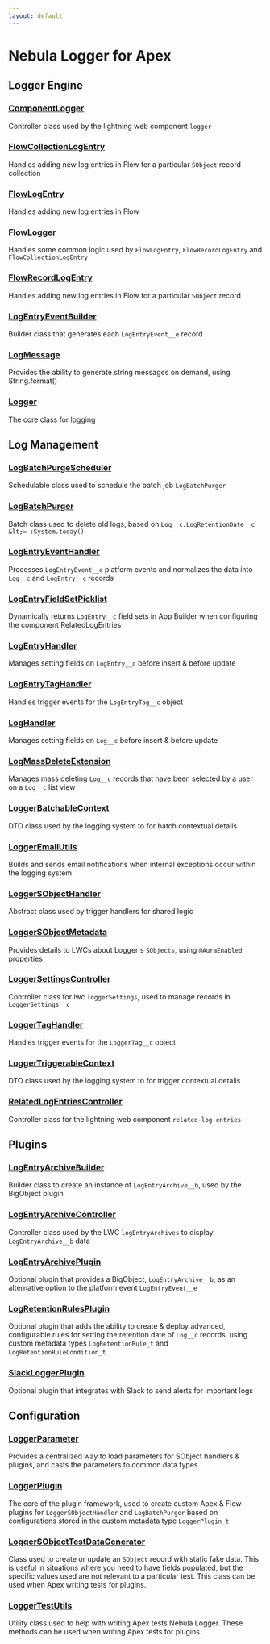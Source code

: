 ```yaml
---
layout: default
---
```


# Nebula Logger for Apex

## Logger Engine

### [ComponentLogger](logger-engine/ComponentLogger)

Controller class used by the lightning web component `logger`

### [FlowCollectionLogEntry](logger-engine/FlowCollectionLogEntry)

Handles adding new log entries in Flow for a particular `SObject` record collection

### [FlowLogEntry](logger-engine/FlowLogEntry)

Handles adding new log entries in Flow

### [FlowLogger](logger-engine/FlowLogger)

Handles some common logic used by `FlowLogEntry`, `FlowRecordLogEntry` and `FlowCollectionLogEntry`

### [FlowRecordLogEntry](logger-engine/FlowRecordLogEntry)

Handles adding new log entries in Flow for a particular `SObject` record

### [LogEntryEventBuilder](logger-engine/LogEntryEventBuilder)

Builder class that generates each `LogEntryEvent__e` record

### [LogMessage](logger-engine/LogMessage)

Provides the ability to generate string messages on demand, using String.format()

### [Logger](logger-engine/Logger)

The core class for logging

## Log Management

### [LogBatchPurgeScheduler](log-management/LogBatchPurgeScheduler)

Schedulable class used to schedule the batch job `LogBatchPurger`

### [LogBatchPurger](log-management/LogBatchPurger)

Batch class used to delete old logs, based on `Log__c.LogRetentionDate__c &lt;= :System.today()`

### [LogEntryEventHandler](log-management/LogEntryEventHandler)

Processes `LogEntryEvent__e` platform events and normalizes the data into `Log__c` and `LogEntry__c` records

### [LogEntryFieldSetPicklist](log-management/LogEntryFieldSetPicklist)

Dynamically returns `LogEntry__c` field sets in App Builder when configuring the component RelatedLogEntries

### [LogEntryHandler](log-management/LogEntryHandler)

Manages setting fields on `LogEntry__c` before insert &amp; before update

### [LogEntryTagHandler](log-management/LogEntryTagHandler)

Handles trigger events for the `LogEntryTag__c` object

### [LogHandler](log-management/LogHandler)

Manages setting fields on `Log__c` before insert &amp; before update

### [LogMassDeleteExtension](log-management/LogMassDeleteExtension)

Manages mass deleting `Log__c` records that have been selected by a user on a `Log__c` list view

### [LoggerBatchableContext](log-management/LoggerBatchableContext)

DTO class used by the logging system to for batch contextual details

### [LoggerEmailUtils](log-management/LoggerEmailUtils)

Builds and sends email notifications when internal exceptions occur within the logging system

### [LoggerSObjectHandler](log-management/LoggerSObjectHandler)

Abstract class used by trigger handlers for shared logic

### [LoggerSObjectMetadata](log-management/LoggerSObjectMetadata)

Provides details to LWCs about Logger&apos;s `SObjects`, using `@AuraEnabled` properties

### [LoggerSettingsController](log-management/LoggerSettingsController)

Controller class for lwc `loggerSettings`, used to manage records in `LoggerSettings__c`

### [LoggerTagHandler](log-management/LoggerTagHandler)

Handles trigger events for the `LoggerTag__c` object

### [LoggerTriggerableContext](log-management/LoggerTriggerableContext)

DTO class used by the logging system to for trigger contextual details

### [RelatedLogEntriesController](log-management/RelatedLogEntriesController)

Controller class for the lightning web component `related-log-entries`

## Plugins

### [LogEntryArchiveBuilder](plugins/LogEntryArchiveBuilder)

Builder class to create an instance of `LogEntryArchive__b`, used by the BigObject plugin

### [LogEntryArchiveController](plugins/LogEntryArchiveController)

Controller class used by the LWC `logEntryArchives` to display `LogEntryArchive__b` data

### [LogEntryArchivePlugin](plugins/LogEntryArchivePlugin)

Optional plugin that provides a BigObject, `LogEntryArchive__b`, as an alternative option to the platform event `LogEntryEvent__e`

### [LogRetentionRulesPlugin](plugins/LogRetentionRulesPlugin)

Optional plugin that adds the ability to create &amp; deploy advanced, configurable rules for setting the retention date of `Log__c` records, using custom metadata types `LogRetentionRule_t` and `LogRetentionRuleCondition_t`.

### [SlackLoggerPlugin](plugins/SlackLoggerPlugin)

Optional plugin that integrates with Slack to send alerts for important logs

## Configuration

### [LoggerParameter](configuration/LoggerParameter)

Provides a centralized way to load parameters for SObject handlers &amp; plugins, and casts the parameters to common data types

### [LoggerPlugin](configuration/LoggerPlugin)

The core of the plugin framework, used to create custom Apex &amp; Flow plugins for `LoggerSObjectHandler` and `LogBatchPurger` based on configurations stored in the custom metadata type `LoggerPlugin_t`

### [LoggerSObjectTestDataGenerator](configuration/LoggerSObjectTestDataGenerator)

Class used to create or update an `SObject` record with static fake data. This is useful in situations where you need to have fields populated, but the specific values used are not relevant to a particular test. This class can be used when Apex writing tests for plugins.

### [LoggerTestUtils](configuration/LoggerTestUtils)

Utility class used to help with writing Apex tests Nebula Logger. These methods can be used when writing Apex tests for plugins.
